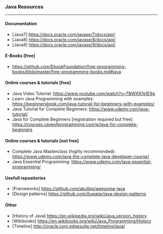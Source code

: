 ### Java Resources
------

#### Documentation

* [Java7] https://docs.oracle.com/javase/7/docs/api/
* [Java8] https://docs.oracle.com/javase/8/docs/api/
* [Java9] https://docs.oracle.com/javase/9/docs/api/

#### E-Books [free]

 * https://github.com/EbookFoundation/free-programming-books/blob/master/free-programming-books.md#java

#### Online courses & tutorials [free]

* Java Video Tutorial: https://www.youtube.com/watch?v=TBWX97e1E9g
* Learn Java Programming with examples: https://beginnersbook.com/java-tutorial-for-beginners-with-examples/
* Java Tutorial for Complete Beginners: https://www.udemy.com/java-tutorial/
* Java for Complete Beginners [registration required but free]: https://courses.caveofprogramming.com/p/java-for-complete-beginners

#### Online courses & tutorials [not free]

* Complete Java Masterclass (highly recommended): https://www.udemy.com/java-the-complete-java-developer-course/
* Java Essential Programming: https://www.udemy.com/java-essential-programming/

#### Usefull repositories

* [Frameworks] https://github.com/akullpp/awesome-java
* [Design patterns] https://github.com/iluwatar/java-design-patterns

#### Other

* [History of Java] https://en.wikipedia.org/wiki/Java_version_history
* [Wikibooks] https://en.wikibooks.org/wiki/Java_Programming/History
* [Timeline] http://oracle.com.edgesuite.net/timeline/java/
